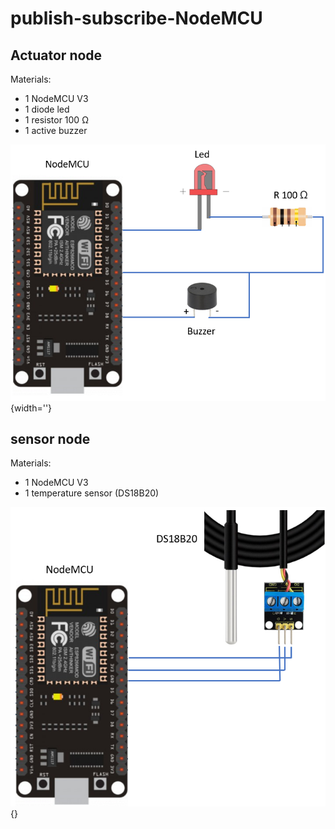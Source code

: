 # publish-subscribe-NodeMCU

## Actuator node
Materials:
- 1 NodeMCU V3
- 1 diode led
- 1 resistor 100 Ω
- 1 active buzzer

![Schematic actuator node](https://github.com/SOM-Research/publish-subscribe-NodeMCU/blob/main/NodeMCU_Actuator/schema.png){width=''}

## sensor node
Materials:
- 1 NodeMCU V3
- 1 temperature sensor (DS18B20)

![Schematic sensor node](https://github.com/SOM-Research/publish-subscribe-NodeMCU/blob/main/nodeMCU_Sensor/schema.png){}